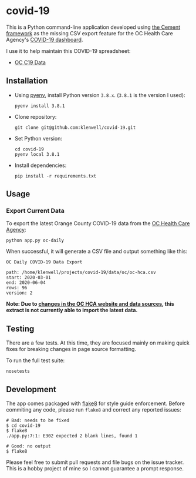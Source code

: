 # covid-19
This is a Python command-line application developed using [the Cement framework](https://docs.builtoncement.com/) as the missing CSV export feature for the OC Health Care Agency's [COVID-19 dashboard](https://occovid19.ochealthinfo.com/coronavirus-in-oc).

I use it to help maintain this COVID-19 spreadsheet:

- [OC C19 Data](https://docs.google.com/spreadsheets/d/e/2PACX-1vSxCDL6xIQll_G3zW737SwkjB_Y9i5stL6ccF4Z3jFCLgaLDcrWIfquzc99DnYk_QUQQuiQbsgsXiJQ/pubhtml)


## Installation
- Using [pyenv](https://github.com/pyenv/pyenv#installation), install Python version `3.8.x`. (`3.8.1` is the version I used):

      pyenv install 3.8.1

- Clone repository:

      git clone git@github.com:klenwell/covid-19.git

- Set Python version:

      cd covid-19
      pyenv local 3.8.1

- Install dependencies:

      pip install -r requirements.txt


## Usage
### Export Current Data
To export the latest Orange County COVID-19 data from the [OC Health Care Agency](https://occovid19.ochealthinfo.com/coronavirus-in-oc):

    python app.py oc-daily

When successful, it will generate a CSV file and output something like this:

```
OC Daily COVID-19 Data Export

path: /home/klenwell/projects/covid-19/data/oc/oc-hca.csv
start: 2020-03-01
end: 2020-06-04
rows: 96
version: 2
```

**Note: Due to [changes in the OC HCA website and data sources](https://www.reddit.com/r/CoronavirusCA/comments/hgwb0t/where_can_you_and_i_find_countylevel_historical/), this extract is not currently able to import the latest data.**

## Testing
There are a few tests. At this time, they are focused mainly on making quick fixes for breaking changes in page source formatting.

To run the full test suite:

    nosetests


## Development
The app comes packaged with [flake8](http://flake8.pycqa.org/en/latest/) for style guide enforcement. Before commiting any code, please run `flake8` and correct any reported issues:

```
# Bad: needs to be fixed
$ cd covid-19
$ flake8
./app.py:7:1: E302 expected 2 blank lines, found 1

# Good: no output
$ flake8
```

Please feel free to submit pull requests and file bugs on the issue tracker. This is a hobby project of mine so I cannot guarantee a prompt response.
